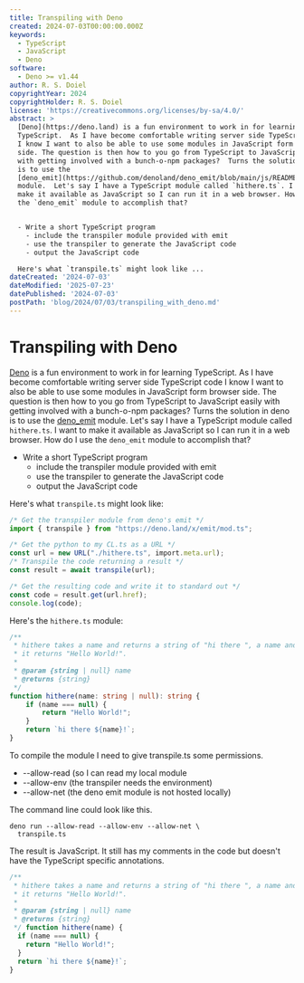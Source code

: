 ```yaml
---
title: Transpiling with Deno
created: 2024-07-03T00:00:00.000Z
keywords:
  - TypeScript
  - JavaScript
  - Deno
software:
  - Deno >= v1.44
author: R. S. Doiel
copyrightYear: 2024
copyrightHolder: R. S. Doiel
license: 'https://creativecommons.org/licenses/by-sa/4.0/'
abstract: >
  [Deno](https://deno.land) is a fun environment to work in for learning
  TypeScript.  As I have become comfortable writing server side TypeScript code
  I know I want to also be able to use some modules in JavaScript form browser
  side. The question is then how to you go from TypeScript to JavaScript easily
  with getting involved with a bunch-o-npm packages?  Turns the solution in deno
  is to use the
  [deno_emit](https://github.com/denoland/deno_emit/blob/main/js/README.md)
  module.  Let's say I have a TypeScript module called `hithere.ts`. I want to
  make it available as JavaScript so I can run it in a web browser. How do I use
  the `deno_emit` module to accomplish that?


  - Write a short TypeScript program
    - include the transpiler module provided with emit
    - use the transpiler to generate the JavaScript code
    - output the JavaScript code

  Here's what `transpile.ts` might look like ...
dateCreated: '2024-07-03'
dateModified: '2025-07-23'
datePublished: '2024-07-03'
postPath: 'blog/2024/07/03/transpiling_with_deno.md'
---
```


# Transpiling with Deno

[Deno](https://deno.land) is a fun environment to work in for learning TypeScript.  As I have become comfortable writing server side TypeScript code I know I want to also be able to use some modules in JavaScript form browser side. The question is then how to you go from TypeScript to JavaScript easily with getting involved with a bunch-o-npm packages?  Turns the solution in deno is to use the [deno_emit](https://github.com/denoland/deno_emit/blob/main/js/README.md) module.  Let's say I have a TypeScript module called `hithere.ts`. I want to make it available as JavaScript so I can run it in a web browser. How do I use the `deno_emit` module to accomplish that?

- Write a short TypeScript program
  - include the transpiler module provided with emit
  - use the transpiler to generate the JavaScript code
  - output the JavaScript code

Here's what `transpile.ts` might look like:

~~~typescript
/* Get the transpiler module from deno's emit */
import { transpile } from "https://deno.land/x/emit/mod.ts";

/* Get the python to my CL.ts as a URL */
const url = new URL("./hithere.ts", import.meta.url);
/* Transpile the code returning a result */
const result = await transpile(url);

/* Get the resulting code and write it to standard out */
const code = result.get(url.href);
console.log(code);
~~~

Here's the `hithere.ts` module:

~~~typescript
/**
 * hithere takes a name and returns a string of "hi there ", a name and "!". If the name is null
 * it returns "Hello World!".
 *
 * @param {string | null} name
 * @returns {string}
 */
function hithere(name: string | null): string {
	if (name === null) {
		return "Hello World!";
	}
	return `hi there ${name}!`;
}
~~~

To compile the module I need to give transpile.ts some permissions.

- --allow-read (so I can read my local module
- --allow-env (the transpiler needs the environment)
- --allow-net (the deno emit module is not hosted locally)

The command line could look like this.

~~~shell
deno run --allow-read --allow-env --allow-net \
  transpile.ts
~~~

The result is JavaScript. It still has my comments in the code but doesn't have the TypeScript specific
annotations.

~~~javascript
/**
 * hithere takes a name and returns a string of "hi there ", a name and "!". If the name is null
 * it returns "Hello World!".
 *
 * @param {string | null} name
 * @returns {string}
 */ function hithere(name) {
  if (name === null) {
    return "Hello World!";
  }
  return `hi there ${name}!`;
}
~~~
